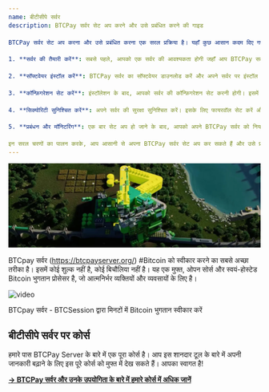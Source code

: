 ```yaml
---
name: बीटीसीपे सर्वर
description: BTCPay सर्वर सेट अप करने और उसे प्रबंधित करने की गाइड

BTCPay सर्वर सेट अप करना और उसे प्रबंधित करना एक सरल प्रक्रिया है। यहाँ कुछ आसान कदम दिए गए हैं जिनसे आप इसे आसानी से कर सकते हैं:

1. **सर्वर की तैयारी करें**: सबसे पहले, आपको एक सर्वर की आवश्यकता होगी जहाँ आप BTCPay सर्वर को होस्ट कर सकें। आप इसे क्लाउड सर्विस प्रोवाइडर जैसे AWS, Azure या DigitalOcean पर सेट कर सकते हैं।

2. **सॉफ्टवेयर इंस्टॉल करें**: BTCPay सर्वर का सॉफ्टवेयर डाउनलोड करें और अपने सर्वर पर इंस्टॉल करें। इसके लिए आपको कुछ तकनीकी ज्ञान की आवश्यकता हो सकती है, लेकिन चिंता न करें, ऑनलाइन कई गाइड्स उपलब्ध हैं।

3. **कॉन्फ़िगरेशन सेट करें**: इंस्टॉलेशन के बाद, आपको सर्वर की कॉन्फ़िगरेशन सेट करनी होगी। इसमें पेमेंट प्रोसेसिंग के लिए आवश्यक सेटिंग्स शामिल होती हैं।

4. **सिक्योरिटी सुनिश्चित करें**: अपने सर्वर की सुरक्षा सुनिश्चित करें। इसके लिए फायरवॉल सेट करें और सुनिश्चित करें कि आपका सर्वर अपडेटेड है।

5. **प्रबंधन और मॉनिटरिंग**: एक बार सेट अप हो जाने के बाद, आपको अपने BTCPay सर्वर को नियमित रूप से मॉनिटर और प्रबंधित करना होगा। इसके लिए आप डैशबोर्ड का उपयोग कर सकते हैं जो आपको ट्रांजेक्शन और अन्य गतिविधियों की जानकारी देगा।

इन सरल चरणों का पालन करके, आप आसानी से अपना BTCPay सर्वर सेट अप कर सकते हैं और उसे प्रभावी ढंग से प्रबंधित कर सकते हैं।
---
```

![cover](assets/cover.webp)

BTCpay सर्वर (https://btcpayserver.org/) #Bitcoin को स्वीकार करने का सबसे अच्छा तरीका है। इसमें कोई शुल्क नहीं है, कोई बिचौलिया नहीं है। यह एक मुफ्त, ओपन सोर्स और स्वयं-होस्टेड Bitcoin भुगतान प्रोसेसर है, जो आत्मनिर्भर व्यक्तियों और व्यवसायों के लिए है।

![video](https://youtu.be/-GJr4XjRCPo?si=UIZNonwJqa9r7Lpj)

BTCpay सर्वर - BTCSession द्वारा मिनटों में Bitcoin भुगतान स्वीकार करें

## बीटीसीपे सर्वर पर कोर्स

हमारे पास BTCPay Server के बारे में एक पूरा कोर्स है। आप इस शानदार टूल के बारे में अपनी जानकारी बढ़ाने के लिए इस पूरे कोर्स को मुफ्त में देख सकते हैं। आपका स्वागत है!

[**-> BTCPay सर्वर और उनके उपयोगिता के बारे में हमारे कोर्स में अधिक जानें**](https://planb.network/courses/6fc12131-e464-4515-9d3f-9255365d5fa1)